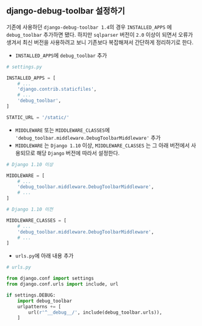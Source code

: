## django-debug-toolbar 설정하기

기존에 사용하던 `django-debug-toolbar 1.4`의 경우 `INSTALLED_APPS` 에 `debug_toolbar` 추가하면 됐다. 하지만 `sqlparser` 버전이 `2.0` 이상이 되면서 오류가 생겨서 최신 버전을 사용하려고 보니 기존보다 복잡해져서 간단하게 정리하기로 한다.  


- `INSTALLED_APPS`에 `debug_toolbar` 추가

```python
# settings.py

INSTALLED_APPS = [
    # ...
    'django.contrib.staticfiles',
    # ...
    'debug_toolbar',
]

STATIC_URL = '/static/'
```

- `MIDDLEWARE` 또는 `MIDDLEWARE_CLASSES`에 `'debug_toolbar.middleware.DebugToolbarMiddleware'` 추가
- `MIDDLEWARE` 는 `Django 1.10` 이상, `MIDDLEWARE_CLASSES` 는 그 아래 버전에서 사용되므로 해당 `Django` 버전에 따라서 설정한다.

```python
# Django 1.10 이상

MIDDLEWARE = [
    # ...
    'debug_toolbar.middleware.DebugToolbarMiddleware',
    # ...
]
```

```python
# Django 1.10 이전

MIDDLEWARE_CLASSES = [
    # ...
    'debug_toolbar.middleware.DebugToolbarMiddleware',
    # ...
]
```

- `urls.py`에 아래 내용 추가
```python
# urls.py

from django.conf import settings
from django.conf.urls import include, url

if settings.DEBUG:
    import debug_toolbar
    urlpatterns += [
        url(r'^__debug__/', include(debug_toolbar.urls)),
    ]
```
